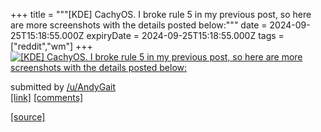 +++
title = """[KDE] CachyOS. I broke rule 5 in my previous post, so here are more screenshots with the details posted below:"""
date = 2024-09-25T15:18:55.000Z
expiryDate = 2024-09-25T15:18:55.000Z
tags = ["reddit","wm"]
+++
[![[KDE] CachyOS. I broke rule 5 in my previous post, so here are more screenshots with the details posted below: ](https://b.thumbs.redditmedia.com/UpZPq0w5NTxPm_KF8oau067tgmTyTd0Oh0meAEqFD2M.jpg "[KDE] CachyOS. I broke rule 5 in my previous post, so here are more screenshots with the details posted below: ")](https://www.reddit.com/r/unixporn/comments/1fp70q6/kde_cachyos_i_broke_rule_5_in_my_previous_post_so/)

submitted by [/u/AndyGait](https://www.reddit.com/user/AndyGait)  
[\[link\]](https://www.reddit.com/gallery/1fp70q6) [\[comments\]](https://www.reddit.com/r/unixporn/comments/1fp70q6/kde_cachyos_i_broke_rule_5_in_my_previous_post_so/)

[[source]](https://www.reddit.com/r/unixporn/comments/1fp70q6/kde_cachyos_i_broke_rule_5_in_my_previous_post_so/)
